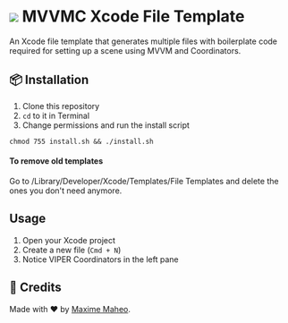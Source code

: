 # ![](https://raw.githubusercontent.com/nodes-ios/VIPERCoordinatorsXcodeFileTemplate/master/VIPER%20Coordinators/Scene.xctemplate/TemplateIcon.png) MVVMC Xcode File Template

An Xcode file template that generates multiple files with boilerplate code required for setting up a scene using MVVM and Coordinators.

## 📦 Installation

1. Clone this repository
2. `cd` to it in Terminal
3. Change permissions and run the install script

~~~
chmod 755 install.sh && ./install.sh
~~~

#### To remove old templates
Go to /Library/Developer/Xcode/Templates/File Templates and delete the ones you don't need anymore.

## Usage

1. Open your Xcode project
2. Create a new file (`Cmd + N`)
3. Notice VIPER Coordinators in the left pane

## 👥 Credits
Made with ❤️ by [Maxime Maheo](https://www.linkedin.com/in/maxime-maheo-120907a8/).
